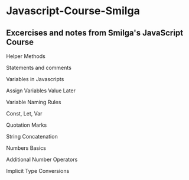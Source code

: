 # Javascript-Course-Smilga
## Excercises and notes from Smilga's JavaScript Course

Helper Methods

Statements and comments

Variables in Javascripts

Assign Variables Value Later

Variable Naming Rules

Const, Let, Var

Quotation Marks

String Concatenation

Numbers Basics

Additional Number Operators

Implicit Type Conversions



